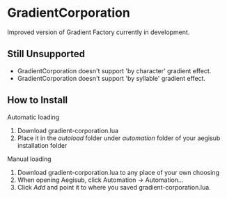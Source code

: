 GradientCorporation
===================

Improved version of Gradient Factory currently in development.


Still Unsupported
-----------------
* GradientCorporation doesn't support 'by character' gradient effect.
* GradientCorporation doesn't support 'by syllable' gradient effect.

How to Install
--------------

Automatic loading

1. Download gradient-corporation.lua
2. Place it in the _autoload_ folder under _automation_ folder of your aegisub installation folder


Manual loading

1. Download gradient-corporation.lua to any place of your own choosing  
2. When opening Aegisub, click Automation -> Automation...
3. Click _Add_ and point it to where you saved gradient-corporation.lua.

